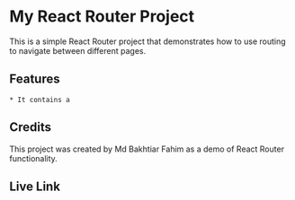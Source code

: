 
# My React Router Project

This is a simple React Router project that demonstrates how to use routing to navigate between different pages.


## Features

    * It contains a


## Credits

This project was created by Md Bakhtiar Fahim as a demo of React Router functionality.

## Live Link

